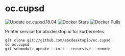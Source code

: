 # oc.cupsd

![Update oc.cupsd.18.04](https://github.com/abcdesktopio/oc.cupsd/workflows/Update%20oc.cupsd/badge.svg)
![Docker Stars](https://img.shields.io/docker/stars/abcdesktopio/oc.cupsd.18.04.svg) 
![Docker Pulls](https://img.shields.io/docker/pulls/abcdesktopio/oc.cupsd.18.04.svg)

Printer service for abcdesktop.io for kurbernetes

```
git clone git://github.com/abcdesktopio/oc.cupsd
cd oc.cupsd
git submodule update --init --recursive --remote
```
